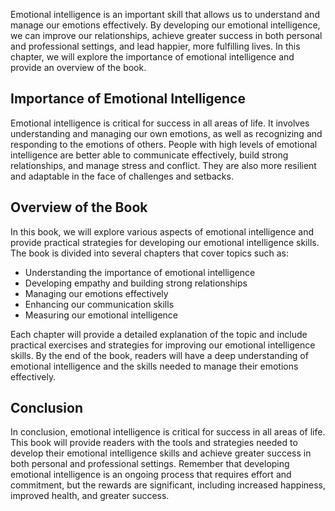 
Emotional intelligence is an important skill that allows us to understand and manage our emotions effectively. By developing our emotional intelligence, we can improve our relationships, achieve greater success in both personal and professional settings, and lead happier, more fulfilling lives. In this chapter, we will explore the importance of emotional intelligence and provide an overview of the book.

Importance of Emotional Intelligence
------------------------------------

Emotional intelligence is critical for success in all areas of life. It involves understanding and managing our own emotions, as well as recognizing and responding to the emotions of others. People with high levels of emotional intelligence are better able to communicate effectively, build strong relationships, and manage stress and conflict. They are also more resilient and adaptable in the face of challenges and setbacks.

Overview of the Book
--------------------

In this book, we will explore various aspects of emotional intelligence and provide practical strategies for developing our emotional intelligence skills. The book is divided into several chapters that cover topics such as:

* Understanding the importance of emotional intelligence
* Developing empathy and building strong relationships
* Managing our emotions effectively
* Enhancing our communication skills
* Measuring our emotional intelligence

Each chapter will provide a detailed explanation of the topic and include practical exercises and strategies for improving our emotional intelligence skills. By the end of the book, readers will have a deep understanding of emotional intelligence and the skills needed to manage their emotions effectively.

Conclusion
----------

In conclusion, emotional intelligence is critical for success in all areas of life. This book will provide readers with the tools and strategies needed to develop their emotional intelligence skills and achieve greater success in both personal and professional settings. Remember that developing emotional intelligence is an ongoing process that requires effort and commitment, but the rewards are significant, including increased happiness, improved health, and greater success.
